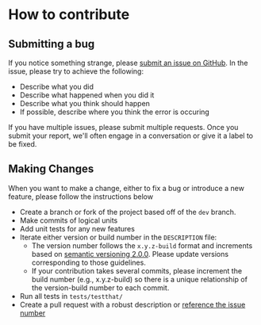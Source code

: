 
# How to contribute

## Submitting a bug

If you notice something strange, please [submit an issue on GitHub](https://github.com/McClellandLegge/plenar/issues). In the issue, please try to achieve the following:

* Describe what you did
* Describe what happened when you did it
* Describe what you think should happen
* If possible, describe where you think the error is occuring

If you have multiple issues, please submit multiple requests. Once you submit your report, we'll often engage in a conversation or give it a label to be fixed.

## Making Changes

When you want to make a change, either to fix a bug or introduce a new feature, please follow the instructions below

* Create a branch or fork of the project based off of the `dev` branch.
* Make commits of logical units
* Add unit tests for any new features
* Iterate either version or build number in the `DESCRIPTION` file:
  * The version number follows the `x.y.z-build` format and increments based on [semantic versioning 2.0.0](http://semver.org/spec/v2.0.0.html). Please update versions corresponding to those guidelines.
  * If your contribution takes several commits, please increment the build number (e.g., x.y.z-build) so there is a unique relationship of the version-build number to each commit.
* Run all tests in `tests/testthat/`
* Create a pull request with a robust description or [reference the issue number](https://github.com/McClellandLegge/plenar/issues)
